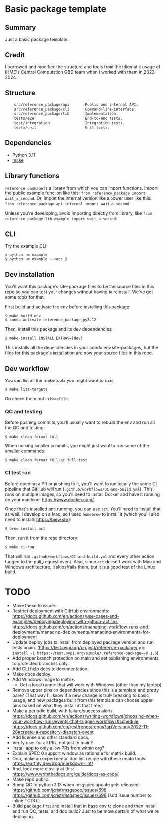 # Basic package template

## Summary

Just a basic package template.

## Credit

I borrowed and modified the structure and tools from the idiomatic usage of IHME's Central Computation GBD team when I worked with them in 2023-2024.

## Structure

```bash
    src/reference_package/api       Public and internal API.
    src/reference_package/cli       Command-line-interface.
    src/reference_package/lib       Implementation.
    tests/e2e                       End-to-end tests.
    test/integration                Integration tests.
    tests/unit                      Unit tests.
```

## Dependencies

* Python 3.11
* [make](https://www.gnu.org/software/make/)


## Library functions

`reference_package` is a library from which you can import functions. Import the public example function like this: `from reference_package import wait_a_second`. Or, import the internal version like a power user like this: `from reference_package.api.internal import wait_a_second`.

Unless you're developing, avoid importing directly from library, like `from reference_package.lib.example import wait_a_second`.

## CLI

Try the example CLI:

    $ python -m example
    $ python -m example --secs 2

## Dev installation

You'll want this package's site-package files to be the source files in this repo so you can test your changes without having to reinstall. We've got some tools for that.

First build and activate the env before installing this package:

    $ make build-env
    $ conda activate reference_package_py3.12

Then, install this package and its dev dependencies:

    $ make install INSTALL_EXTRAS=[dev]

This installs all the dependencies in your conda env site-packages, but the files for this package's installation are now your source files in this repo.

## Dev workflow

You can list all the make tools you might want to use:

    $ make list-targets

Go check them out in `Makefile`.

### QC and testing

Before pushing commits, you'll usually want to rebuild the env and run all the QC and testing:

    $ make clean format full

When making smaller commits, you might just want to run some of the smaller commands:

    $ make clean format full-qc full-test

### CI test run

Before opening a PR or pushing to it, you'll want to run locally the same CI pipeline that GitHub will run (`.github/workflows/QC-and-build.yml`). This runs on multiple images, so you'll need to install Docker and have it running on your machine: https://www.docker.com/

Once that's installed and running, you can use `act`. You'll need to install that as well. I develop on a Mac, so I used `homebrew` to install it (which you'll also need to install: https://brew.sh/):

    $ brew install act

Then, run it from the repo directory:

    $ make ci-run

That will run `.github/workflows/QC-and-build.yml` and every other action tagged to the pull_request event. Also, since `act` doesn't work with Mac and Windows architecture, it skips/fails them, but it is a good test of the Linux build.

# TODO

- Move these to issues.
- Restrict deployment with GitHub environments: https://docs.github.com/en/actions/use-cases-and-examples/deploying/deploying-with-github-actions, https://docs.github.com/en/actions/managing-workflow-runs-and-deployments/managing-deployments/managing-environments-for-deployment
- Update deploy jobs to install from deployed package version and run tests again. (https://test.pypi.org/project/reference-package/ `pip install -i https://test.pypi.org/simple/ reference-package==0.1.6`)
- Add proper branch protection on main and set publishing environments to protected branches only.
- Add CLI help docs to documentation.
- Make docs deploy.
- Add Windows image to matrix.
  - Get a local runner that will work with Windows (other than my laptop)
- Remove upper pins on dependencies since this is a template and pretty bare? (That way I'll know if a new change is truly breaking to basic usage, and new packages built from this template can choose upper pins based on what they install at that time.)
- Make a periodic build, with failure/success alerts. https://docs.github.com/en/actions/writing-workflows/choosing-when-your-workflow-runs/events-that-trigger-workflows#schedule, https://docs.github.com/en/rest/repos/repos?apiVersion=2022-11-28#create-a-repository-dispatch-event
- Add license and other standard docs.
- Verify user for all PRs, not just to main?
- Install app to only allow PRs from within org?
- Explain SPEC 0 support window as rationale for matrix build.
- Ooo, make an experimental doc lint recipe with these neato tools: https://earthly.dev/blog/markdown-lint/
- And, look more closely at this: https://www.writethedocs.org/guide/docs-as-code/
- Make repo public.
- Bump QC to python 3.13 when msgspec update gets released: https://github.com/jcrist/msgspec/issues/698, https://github.com/jcrist/msgspec/issues/698 (Add issue number to inline TODO.)
- Build package first and install that in base env to clone and then install and run QC, tests, and doc build? Just to be more certain of what we're deploying.